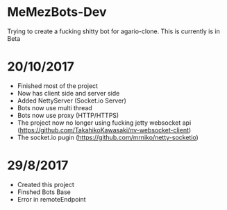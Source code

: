 # MeMezBots-Dev
Trying to create a fucking shitty bot for agario-clone. This is currently is in Beta

# 20/10/2017
- Finished most of the project
- Now has client side and server side
- Added NettyServer (Socket.io Server)
- Bots now use multi thread
- Bots now use proxy (HTTP/HTTPS)
- The project now no longer using fucking jetty websocket api (https://github.com/TakahikoKawasaki/nv-websocket-client)
- The socket.io pugin (https://github.com/mrniko/netty-socketio)

# 29/8/2017
- Created this project
- Finshed Bots Base
- Error in remoteEndpoint
